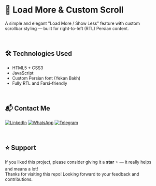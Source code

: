# 🔽 Load More & Custom Scroll

A simple and elegant "Load More / Show Less" feature with custom scrollbar styling — built for right-to-left (RTL) Persian content.

<br>

## 🛠️ Technologies Used

- HTML5 + CSS3
- JavaScript 
- Custom Persian font (Yekan Bakh)
- Fully RTL and Farsi-friendly

<br>

## 📬 Contact Me

[![LinkedIn](https://img.shields.io/badge/LinkedIn-Connect-blue?style=for-the-badge&logo=linkedin)](https://www.linkedin.com/in/hassanpourshahzad) [![WhatsApp](https://img.shields.io/badge/WhatsApp-Chat-09B83E?style=for-the-badge&logo=whatsapp)](https://wa.me/989112874119) 
[![Telegram](https://img.shields.io/badge/Telegram-Message-blue?style=for-the-badge&logo=telegram)](https://t.me/Shahzad_hpr)  


<br>

## ⭐ Support

If you liked this project, please consider giving it a **star** ⭐ — it really helps and means a lot!  
Thanks for visiting this repo! Looking forward to your feedback and contributions.